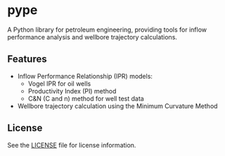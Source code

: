 # pype

A Python library for petroleum engineering, providing tools for inflow performance analysis and wellbore trajectory calculations.

## Features

- Inflow Performance Relationship (IPR) models:
  - Vogel IPR for oil wells
  - Productivity Index (PI) method
  - C&N (C and n) method for well test data
- Wellbore trajectory calculation using the Minimum Curvature Method

## License

See the [LICENSE](LICENSE) file for license information.
